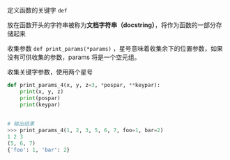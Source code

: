 定义函数的关键字 `def`

放在函数开头的字符串被称为**文档字符串（docstring）**，将作为函数的一部分存储起来

收集参数 `def print_params(*params)` ，星号意味着收集余下的位置参数，如果没有可供收集的参数，params 将是一个空元组。

收集关键字参数，使用两个星号

```python
def print_params_4(x, y, z=3, *pospar, **keypar):
    print(x, y, z)
    print(pospar)
    print(keypar)
    
    
# 输出结果
>>> print_params_4(1, 2, 3, 5, 6, 7, foo=1, bar=2)
1 2 3
(5, 6, 7)
{'foo': 1, 'bar': 2}
```

